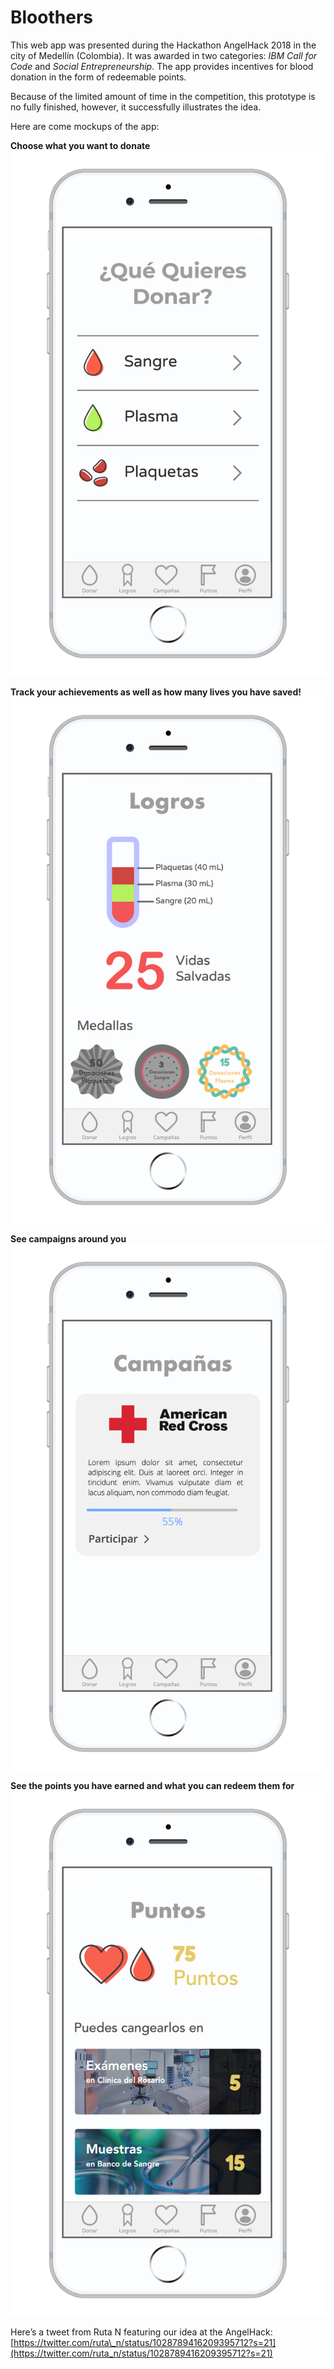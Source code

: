 # Bloothers

This web app was presented during the Hackathon AngelHack 2018 in the city of Medellín (Colombia). It was awarded in two categories: _IBM Call for Code_ and _Social Entrepreneurship_. The app provides incentives for blood donation in the form of redeemable points.

Because of the limited amount of time in the competition, this prototype is no fully finished, however, it successfully illustrates the idea.

Here are come mockups of the app:

**Choose what you want to donate**
![](readme/donate.png)

**Track your achievements as well as how many lives you have saved!**
![](readme/achievements.png)

**See campaigns around you**
![](readme/campaigns.png)

**See the points you have earned and what you can redeem them for**
![](readme/rewards.png)

Here’s a tweet from Ruta N featuring our idea at the AngelHack:
[https://twitter.com/ruta\_n/status/1028789416209395712?s=21](https://twitter.com/ruta_n/status/1028789416209395712?s=21)